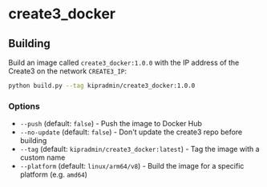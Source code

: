 # create3_docker

## Building

Build an image called `create3_docker:1.0.0` with the IP address of the Create3 on the network `CREATE3_IP`:

```bash
python build.py --tag kipradmin/create3_docker:1.0.0
```

### Options
  - `--push` (default: `false`) - Push the image to Docker Hub
  - `--no-update` (default: `false`) - Don't update the create3 repo before building
  - `--tag` (default: `kipradmin/create3_docker:latest`) - Tag the image with a custom name
  - `--platform` (default: `linux/arm64/v8`) - Build the image for a specific platform (e.g. `amd64`)